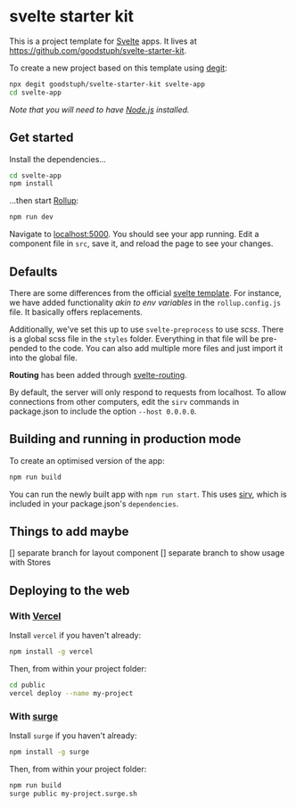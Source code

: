 
# svelte starter kit

This is a project template for [Svelte](https://svelte.dev) apps. It lives at https://github.com/goodstuph/svelte-starter-kit.

To create a new project based on this template using [degit](https://github.com/Rich-Harris/degit):

```bash
npx degit goodstuph/svelte-starter-kit svelte-app
cd svelte-app
```

*Note that you will need to have [Node.js](https://nodejs.org) installed.*


## Get started

Install the dependencies...

```bash
cd svelte-app
npm install
```

...then start [Rollup](https://rollupjs.org):

```bash
npm run dev
```

Navigate to [localhost:5000](http://localhost:5000). You should see your app running. Edit a component file in `src`, save it, and reload the page to see your changes.

## Defaults 

There are some differences from the official [svelte template](https://github.com/sveltejs/template). For instance, we have added functionality _akin to env variables_ in the `rollup.config.js` file. It basically offers replacements. 

Additionally, we've set this up to use `svelte-preprocess` to use *scss*. There is a global scss file in the `styles` folder. Everything in that file will be pre-pended to the code. You can also add multiple more files and just import it into the global file. 

**Routing** has been added through [svelte-routing](https://github.com/EmilTholin/svelte-routing).

By default, the server will only respond to requests from localhost. To allow connections from other computers, edit the `sirv` commands in package.json to include the option `--host 0.0.0.0`.

## Building and running in production mode

To create an optimised version of the app:

```bash
npm run build
```

You can run the newly built app with `npm run start`. This uses [sirv](https://github.com/lukeed/sirv), which is included in your package.json's `dependencies`.


## Things to add maybe 
[] separate branch for layout component
[] separate branch to show usage with Stores

## Deploying to the web

### With [Vercel](https://vercel.com)

Install `vercel` if you haven't already:

```bash
npm install -g vercel
```

Then, from within your project folder:

```bash
cd public
vercel deploy --name my-project
```

### With [surge](https://surge.sh/)

Install `surge` if you haven't already:

```bash
npm install -g surge
```

Then, from within your project folder:

```bash
npm run build
surge public my-project.surge.sh
```

